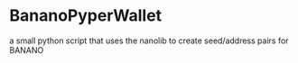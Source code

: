 # BananoPyperWallet
a small python script that uses the nanolib to create seed/address pairs for BANANO
